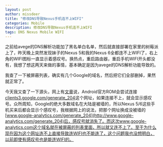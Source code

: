 ```yaml
---
layout: post
author: missdeer
title: "修改DNS导致Nexus手机连不上WIFI"
categories: Mobile
description: 修改DNS导致Nexus手机连不上WIFI
tags: DNS Nexus Mobile WIFI
---
```

之前给avege的DNS解析功能加了黑名单白名单，然后就直接部署在家里的树莓派上了，昨天晚上突然发现妹子的Nexus 5和我的Nexus 6全都连不上WIFI了，右上角的WIFI图标一直显示着感叹号。换热点，重启路由器，重启手机WIFI开头都没有，我想了想这两天来做的事情，基本确定是因为avege的DNS解析功能导致的。

我查了一下被屏蔽列表，确实有几个Google的域名，然后把它们全部删掉，果然就正常了。

今天我又查了一下源头，网上有[文章](https://www.noisyfox.cn/45.html)说，Android官方ROM会尝试连接[clients3.google.com/generate_204](http://clients3.google.com/generate_204)这个网址，如果连接不上，就会显示感叹号。众所周知，Google的绝大多数域名在大陆是被墙的，所以Nexus 5/6这些手机买来后都会显示个感叹号，我根据网上的说法，把那个网址换成没被墙的[www.google-analytics.com/generate_204](http://www.google-analytics.com/generate_204)后，感叹号就消失了。而这次www.google-analytics.com这个域名就在被屏蔽的列表里面，所以就又连不上了。至于为什么现在因为这个网址连不上直接导致连WIFI也不能连了，这个问题我也没想明白，以前即使有感叹号也是能连WIFI的。
